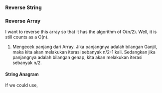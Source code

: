 ### Reverse String

### Reverse Array
I want to reverse this array so that it has the algorithm of O(n/2). Well, it is still counts as a O(n).

1. Mengecek panjang dari Array. Jika panjangnya adalah bilangan Ganjil, maka kita akan melakukan iterasi sebanyak n/2-1 kali. Sedangkan jika panjangnya adalah bilangan genap, kita akan melakukan iterasi sebanyak n/2.
#### String Anagram
If we could use, 